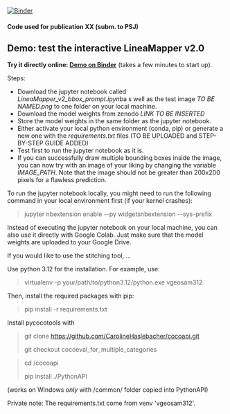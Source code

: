 [![Binder](https://mybinder.org/badge_logo.svg)](https://mybinder.org/v2/gh/javirk/europa_surface/master?labpath=DEMO_draw_box_to_mask.ipynb)

#### Code used for publication XX (subm. to PSJ)

## Demo: test the interactive LineaMapper v2.0
 **Try it directly online: [Demo on Binder](https://mybinder.org/v2/gh/javirk/europa_surface/master?labpath=DEMO_draw_box_to_mask.ipynb)** (takes a few minutes to start up).

Steps:
- Download the jupyter notebook called *LineaMapper_v2_bbox_prompt.ipynb*a s well as the test image *TO BE NAMED.png* to one folder on your local machine.
- Download the model weights from zenodo *LINK TO BE INSERTED*
- Store the model weights in the same folder as the jupyter notebook.
- Either activate your local python environment (conda, pip) or generate a new one with the *requirements.txt* files (TO BE UPLOADED and STEP-BY-STEP GUIDE ADDED)
- Test first to run the jupyter notebook as it is.
- If you can successfully draw multiple bounding boxes inside the image, you can now try with an image of your liking by changing the variable *IMAGE_PATH*. Note that the image should not be greater than 200x200 pixels for a flawless prediction.

To run the jupyter notebook locally, you might need to run the following command in your local environment first (if your kernel crashes):

> jupyter nbextension enable --py widgetsnbextension --sys-prefix

Instead of executing the jupyter notebook on your local machine, you can also use it directly with Google Colab. Just make sure that the model weights are uploaded to your Google Drive.

If you would like to use the stitching tool, ...

Use python 3.12 for the installation. For example, use:
> virtualenv -p your/path/to/python3.12/python.exe vgeosam312

Then, install the required packages with pip:
> pip install -r requirements.txt

Install pycocotools with
> git clone https://github.com/CarolineHaslebacher/cocoapi.git
> 
> git checkout cocoeval_for_multiple_categories

> cd /cocoapi
> 
> pip install ./PythonAPI
> 
(works on Windows *only* with /common/ folder copied into PythonAPI)


Private note: The requirements.txt come from venv 'vgeosam312'.


